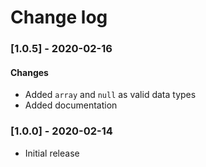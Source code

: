 # Change log
### [1.0.5] - 2020-02-16
#### Changes
- Added `array` and `null` as valid data types
- Added documentation
### [1.0.0] - 2020-02-14
- Initial release